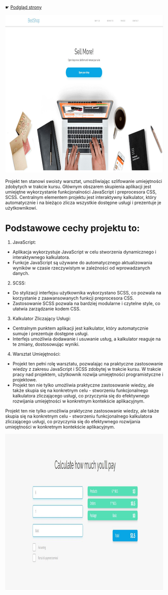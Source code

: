 &#9755;  <a href='https://bestschop.netlify.app'>Podgląd strony</a>
<br>
</br>
<img src="./assets/Przechwytywanie2.JPG" alt="Girl in a jacket" width="100%" height="500">
<br></br>
Projekt ten stanowi swoisty warsztat, umożliwiając szlifowanie umiejętności zdobytych w trakcie kursu. Głównym obszarem skupienia aplikacji jest umiejętne wykorzystanie funkcjonalności JavaScript i preprocesora CSS, SCSS. Centralnym elementem projektu jest interaktywny kalkulator, który automatycznie i na bieżąco zlicza wszystkie dostępne usługi i prezentuje je użytkownikowi.

# Podstawowe cechy projektu to:

1. JavaScript:
- Aplikacja wykorzystuje JavaScript w celu stworzenia dynamicznego i interaktywnego kalkulatora.
- Funkcje JavaScript są używane do automatycznego aktualizowania wyników w czasie rzeczywistym w zależności od wprowadzanych danych.

2. SCSS:
- Do stylizacji interfejsu użytkownika wykorzystano SCSS, co pozwala na korzystanie z zaawansowanych funkcji preprocesora CSS.
- Zastosowanie SCSS pozwala na bardziej modularne i czytelne style, co ułatwia zarządzanie kodem CSS.

3. Kalkulator Zliczający Usługi:
- Centralnym punktem aplikacji jest kalkulator, który automatycznie sumuje i prezentuje dostępne usługi.
- Interfejs umożliwia dodawanie i usuwanie usług, a kalkulator reaguje na te zmiany, dostosowując wyniki.

4. Warsztat Umiejętności:
- Projekt ten pełni rolę warsztatu, pozwalając na praktyczne zastosowanie wiedzy z zakresu JavaScript i SCSS zdobytej w trakcie kursu.
W trakcie pracy nad projektem, użytkownik rozwija umiejętności programistyczne i projektowe.
- Projekt ten nie tylko umożliwia praktyczne zastosowanie wiedzy, ale także skupia się na konkretnym celu - stworzeniu funkcjonalnego kalkulatora zliczającego usługi, co przyczynia się do efektywnego rozwijania umiejętności w konkretnym kontekście aplikacyjnym.

Projekt ten nie tylko umożliwia praktyczne zastosowanie wiedzy, ale także skupia się na konkretnym celu - stworzeniu funkcjonalnego kalkulatora zliczającego usługi, co przyczynia się do efektywnego rozwijania umiejętności w konkretnym kontekście aplikacyjnym.

<img src="./assets/Przechwytywanie.JPG" alt="Girl in a jacket" width="100%" height="500">


